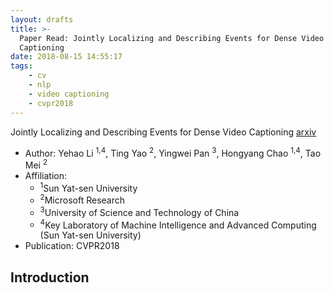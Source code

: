 ```yaml
---
layout: drafts
title: >-
  Paper Read: Jointly Localizing and Describing Events for Dense Video
  Captioning
date: 2018-08-15 14:55:17
tags: 
	- cv 
	- nlp
	- video captioning
	- cvpr2018
---
```


<div id="title">
	<span>Jointly Localizing and Describing Events for Dense Video Captioning</span> 
	<a href="https://arxiv.org/abs/1804.08274">arxiv</a>
</div>

<ul class="aff">
	<li>Author: Yehao Li <sup>1,4</sup>, Ting Yao <sup>2</sup>, Yingwei Pan <sup>3</sup>, Hongyang Chao <sup>1,4</sup>, Tao Mei <sup>2</sup></li>
	<li>Affiliation:
		<ul class="aff2">
			<li><sup>1</sup>Sun Yat-sen University </li>
			<li><sup>2</sup>Microsoft Research </li>
			<li><sup>3</sup>University of Science and Technology of China</li>
			<li><sup>4</sup>Key Laboratory of Machine Intelligence and Advanced Computing (Sun Yat-sen University)</li>
		</ul>		
	</li>
	<li>Publication: CVPR2018</li>
</ul>

<!-- more -->

## Introduction

